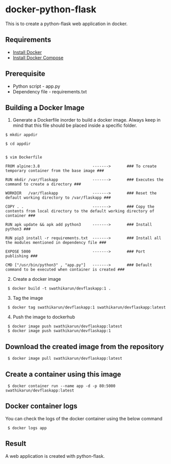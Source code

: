 # docker-python-flask

This is to create a python-flask web application in docker.

## Requirements

- [Install Docker](https://docs.docker.com/engine/install/)
- [Install Docker Compose](https://docs.docker.com/compose/install/)

## Prerequisite

- Python script - app.py
- Dependency file - requirements.txt

## Building a Docker Image

1. Generate a Dockerfile inorder to build a docker image. Always keep in mind that this file should be placed inside a specific folder. 

```
$ mkdir appdir

$ cd appdir


$ vim Dockerfile

FROM alpine:3.8                       ------->       ### To create temporary container from the base image ###

RUN mkdir /var/flaskapp               ------->       ### Executes the command to create a directory ###

WORKDIR   /var/flaskapp               ------->       ### Reset the default working directory to /var/flaskapp ###

COPY . .                              ------->       ### Copy the contents from local directory to the default working directory of container ###

RUN apk update && apk add python3     ------->       ### Install python3 ###

RUN pip3 install -r requirements.txt  ------->       ### Install all the modules mentioned in dependency file ###

EXPOSE 5000                           ------->       ### Port publishing ###

CMD ["/usr/bin/python3" , "app.py"]   ------->       ### Default command to be executed when container is created ###
```

2. Create a docker image

```
 $ docker build -t swathikarun/devflaskapp:1 .
```

3. Tag the image

```
 $ docker tag swathikarun/devflaskapp:1 swathikarun/devflaskapp:latest
```

4. Push the image to dockerhub

```
 $ docker image push swathikarun/devflaskapp:latest
 $ docker image push swathikarun/devflaskapp:1
```
 
## Download the created image from the repository

```
 $ docker image pull swathikarun/devflaskapp:latest
```
 
## Create a container using this image

```
 $ docker container run --name app -d -p 80:5000 swathikarun/devflaskapp:latest
```

## Docker container logs

 You can check the logs of the docker container using the below command
 
 ```
  $ docker logs app
 ```
 
 ## Result
 
 A web application is created with python-flask.
